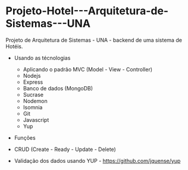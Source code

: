 # Projeto-Hotel---Arquitetura-de-Sistemas---UNA
Projeto de Arquitetura de Sistemas - UNA -  backend de uma sistema de Hotéis.

- Usando as técnologias

  - Aplicando o padrão MVC (Model - View - Controller)
  - Nodejs
  - Express
  - Banco de dados (MongoDB)
  - Sucrase
  - Nodemon
  - Isomnia
  - Git
  - Javascript
  - Yup
  
 - Funções
 
  - CRUD (Create - Ready - Update - Delete)
  - Validação dos dados usando YUP - https://github.com/jquense/yup
